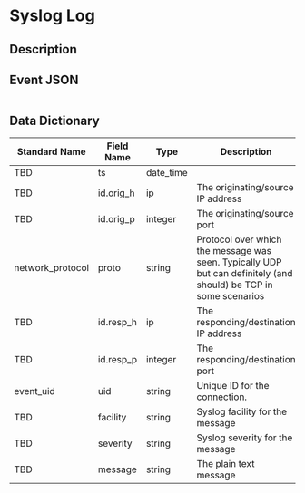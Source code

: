 # Syslog Log

## Description

## Event JSON

```json
```

## Data Dictionary

|	        Standard Name       	|            Field Name             |       	    Type            	|   	    Description          	|	     Sample Value           	|
|	-------------------------------	|	-------------------------------	|	-------------------------------	|	-------------------------------	|	-------------------------------	|
|     TBD     |     ts  |   date_time   |   |   `1300475167.096535`  |
|     TBD     |     id.orig_h     |     ip     |  The originating/source IP address |   `10.1.1.1`  |     
|     TBD     |     id.orig_p     |     integer     | The originating/source port  |   `37682`  |     
|     network_protocol     |     proto     |     string     |     Protocol over which the message was seen. Typically UDP but can definitely (and should) be TCP in some scenarios     |   `udp`  |
|     TBD     |     id.resp_h     |     ip     |  The responding/destination IP address |   `10.2.2.2`  |
|     TBD     |     id.resp_p     |     integer     | The responding/destination port  |   `514`  |
|     event_uid     |     uid     |     string     |     Unique ID for the connection.     |     `CHhAvVGS1DHFjwGM9`  |
|     TBD     |     facility     |     string     |     Syslog facility for the message   |   ``  |
|     TBD     |     severity     |     string     |     Syslog severity for the message   |   ``  |
|     TBD     |     message     |     string     |     The plain text message     |   ``  |